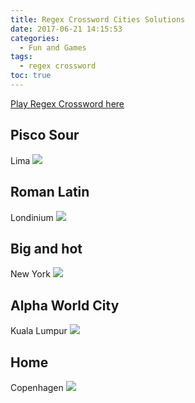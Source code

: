 ```yaml
---
title: Regex Crossword Cities Solutions
date: 2017-06-21 14:15:53
categories:
  - Fun and Games
tags:
  - regex crossword
toc: true
---
```


[Play Regex Crossword here](https://www.regexcrossword.com)

<!--more-->

## Pisco Sour
Lima
![](/images/regex/cities1.JPG)

## Roman Latin
Londinium
![](/images/regex/cities2.JPG)

## Big and hot
New York
![](/images/regex/cities3.JPG)

## Alpha World City
Kuala Lumpur
![](/images/regex/cities4.JPG)

## Home
Copenhagen
![](/images/regex/cities5.JPG)

